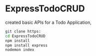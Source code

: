 # ExpressTodoCRUD
 created basic APIs for a Todo Application,
```bash
git clone https:
cd ExpressTodoCRUD
npm install
npm install express
nodemon index
